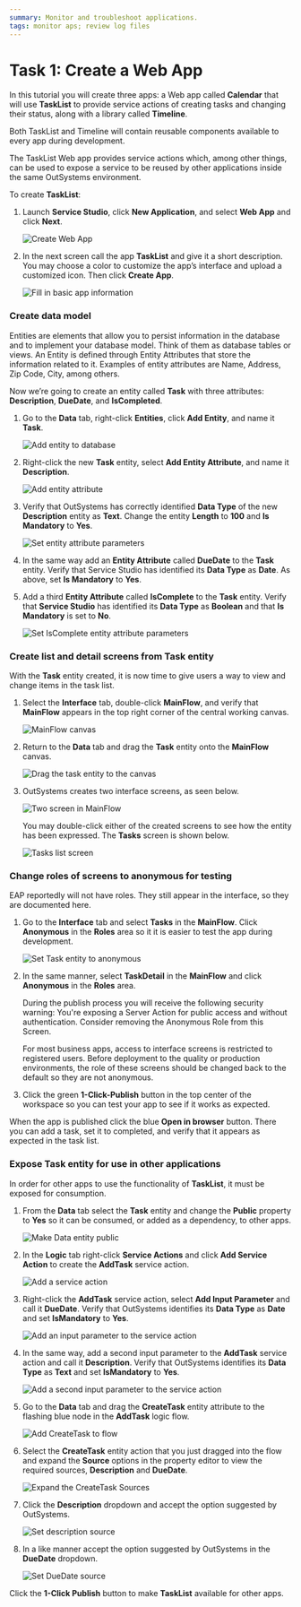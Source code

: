```yaml
---
summary: Monitor and troubleshoot applications.  
tags: monitor aps; review log files
---
```


# Task 1: Create a Web App
 
In this tutorial you will create three apps: a Web app called **Calendar** that will use **TaskList** to provide service actions of creating tasks and changing their status, along with a library called **Timeline**.

Both TaskList and Timeline will contain reusable components available to every app during development. 


The TaskList Web app provides service actions which, among other things, can be used to expose a service to be reused by other applications inside the same OutSystems environment.

To create **TaskList**: 

1. Launch **Service Studio**, click **New Application**, and select **Web App** and click **Next**.  

    ![Create Web App](images/create-service.png "Create Web App") 
 
1. In the next screen call the app **TaskList** and give it a short description. You may choose a color to customize the app’s interface and upload a customized icon. Then click **Create App**.  

    ![Fill in basic app information](images/fill-in-app-basic-information.png "Fill in basic app information")



### Create data model

Entities are elements that allow you to persist information in the database and to implement your database model. Think of them as database tables or views.  An Entity is defined through Entity Attributes that store the information related to it. Examples of entity attributes are Name, Address, Zip Code, City, among others.

Now we’re going to create an entity called **Task** with three attributes: **Description**, **DueDate**, and **IsCompleted**.



1. Go to the **Data** tab, right-click **Entities**, click **Add Entity**, and name it **Task**. 

    ![Add entity to database](images/add-entity.png "Add entity to database") 



1. Right-click the new **Task** entity, select **Add Entity Attribute**, and name it **Description**. 

    ![Add entity attribute](images/add-entity-attribute.png "Add entity attribute") 



1. Verify that OutSystems has correctly identified  **Data Type** of the new **Description** entity as **Text**. Change the entity **Length** to **100** and **Is Mandatory** to **Yes**. 

    ![Set entity attribute parameters](images/set-entity-attribute-parameters.png "Set entity attribute parameters") 



1. In the same way add an **Entity Attribute** called **DueDate** to the **Task** entity. Verify that Service Studio has identified its **Data Type** as **Date**. As above, set **Is Mandatory** to **Yes**.
1. Add a third **Entity Attribute** called **IsComplete** to the **Task** entity. Verify that **Service Studio** has identified its **Data Type** as **Boolean** and that **Is Mandatory** is set to **No**. 

    ![Set IsComplete entity attribute parameters](images/set-entity-attribute-parameter-boolean.png "Set IsComplete entity attribute parameters") 

### Create list and detail screens from **Task** entity

With the **Task** entity created, it is now time to give users a way to view and change items in the task list. 



1. Select the **Interface** tab, double-click **MainFlow**, and verify that **MainFlow** appears in the top right corner of the central working canvas. 

    ![MainFlow canvas](images/main-flow-canvas.png "MainFlow canvas") 

1. Return to the **Data** tab and drag the **Task** entity onto the **MainFlow** canvas.  

    ![Drag the task entity to the canvas](images/drag-task-entity-to-canvas.png "Drag the task entity to the canvas") 

1. OutSystems creates two interface screens, as seen below. 

    ![Two screen in MainFlow](images/two-screens-in-main-flow.png "Two screen in MainFlow") 

    You may double-click either of the created screens to see how the entity has been expressed. The **Tasks** screen is shown below. 
    
    ![Tasks list screen](images/task-list-screen.png "Tasks list screen") 




### Change roles of screens to anonymous for testing

<div class="info" markdown="1">

EAP reportedly will not have roles. They still appear in the interface, so they are documented here.

</div>



1. Go to the **Interface** tab and select **Tasks** in the **MainFlow**. Click **Anonymous** in the **Roles** area so it it is easier to test the app during development.

    ![Set Task entity to anonymous](images/set-task-entity-to-anonymous.png "Set Task entity to anonymous") 

1. In the same manner, select **TaskDetail** in the **MainFlow** and click **Anonymous** in the **Roles** area. 

    <div class="info" markdown="1">

    During the publish process you will receive the following security warning: You're exposing a Server Action for public access and without authentication. Consider removing the Anonymous Role from this Screen.

    For most business apps, access to interface screens is restricted to registered users. Before deployment to the quality or production environments, the role of these screens should be changed back to the default so they are not anonymous.

    </div>

1. Click the green **1-Click-Publish** button in the top center of the workspace so you can test your app to see if it works as expected.

When the app is published click the blue **Open in browser** button. There you can add a task, set it to completed, and verify that it appears as expected in the task list.


### Expose **Task** entity for use in other applications

In order for other apps to use the functionality of **TaskList**, it must be exposed for consumption.



1. From the **Data** tab select the **Task** entity and change the **Public** property to **Yes** so it can be consumed, or added as a dependency, to other apps.

    ![Make Data entity public](images/make-data-entity-public.png "Make Data entity public") 

1. In the **Logic** tab right-click **Service Actions** and click **Add Service Action** to create the **AddTask** service action.

    ![Add a service action](images/add-service-action.png "Add a service action") 

1. Right-click the **AddTask** service action, select  **Add Input Parameter** and call it **DueDate**. Verify that OutSystems identifies its **Data Type** as **Date** and set **IsMandatory** to **Yes**.

    ![Add an input parameter to the service action](images/add-service-action-input-parameter.png "Add an inpute parameter to the service action") 

1. In the same way, add a second input parameter to the **AddTask** service action and call it **Description**. Verify that OutSystems identifies its **Data Type** as **Text** and set **IsMandatory** to **Yes**.

    ![Add a second input parameter to the service action](images/add-second-service-action-input-parameter.png "Add a second input parameter to the service action") 

1. Go to the **Data** tab and drag the **CreateTask** entity attribute to the flashing blue node in the **AddTask** logic flow.

    ![Add CreateTask to flow](images/add-create-task-to-flow.png "Add CreateTask to flow") 

1. Select the **CreateTask** entity action that you just dragged into the flow and expand the **Source** options in the property editor to view the required sources, **Description** and **DueDate**.

    ![Expand the CreateTask Sources](images/expand-createtask-source.png "Expand the CreateTask Sources") 

1. Click the **Description** dropdown and accept the option suggested by OutSystems.

    ![Set description source](images/add-create-task-source.png "Set description source") 

1. In a like manner accept the option suggested by OutSystems in the **DueDate** dropdown.

    ![Set DueDate source](images/add-second-create-task-source.png "Set DueDate source") 


Click the **1-Click Publish** button to make **TaskList** available for other apps.



